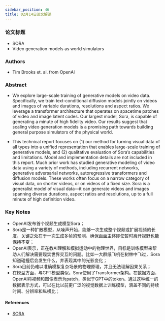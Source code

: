 ```yaml
---
sidebar_position: 46
title: 02月14日论文解读
---
```


### 论文标题
* SORA
* Video generation models as world simulators

### Authors
* Tim Brooks et. al. from OpenAI

### Abstract
* We explore large-scale training of generative models on video data. Specifically, we train text-conditional diffusion models jointly on videos and images of variable durations, resolutions and aspect ratios. We leverage a transformer architecture that operates on spacetime patches of video and image latent codes. Our largest model, Sora, is capable of generating a minute of high fidelity video. Our results suggest that scaling video generation models is a promising path towards building general purpose simulators of the physical world.

* This technical report focuses on (1) our method for turning visual data of all types into a unified representation that enables large-scale training of generative models, and (2) qualitative evaluation of Sora’s capabilities and limitations. Model and implementation details are not included in this report. Much prior work has studied generative modeling of video data using a variety of methods, including recurrent networks, generative adversarial networks, autoregressive transformers and diffusion models. These works often focus on a narrow category of visual data, on shorter videos, or on videos of a fixed size. Sora is a generalist model of visual data—it can generate videos and images spanning diverse durations, aspect ratios and resolutions, up to a full minute of high definition video.

### Key Notes
* OpenAI发布首个视频生成模型Sora；
* Sora是一种扩散模型，从噪声开始，能够一次生成整个视频或扩展视频的长度，关键之处在于一次生成多帧的预测，确保画面主体即使暂时离开视野也能保持不变；
* OpenAI表示，正在教AI理解和模拟运动中的物理世界，目标是训练模型来帮助人们解决需要现实世界交互的问题。比如一大群纸飞机在树林中飞过，Sora知道碰撞后会发生什么，并表现其中的光影变化；
* Sora目前仍难以准确模拟复杂场景的物理原理，并且无法理解因果关系；
* 在模型方面，与GPT模型类似，Sora使用了Transformer架构。在数据方面，OpenAI将视频和图像表示为patch，类似于GPT中的token。通过这种统一的数据表示方式，可以在比以前更广泛的视觉数据上训练模型，涵盖不同的持续时间、分辨率和纵横比；

#### References
* [SORA](https://openai.com/research/video-generation-models-as-world-simulators)